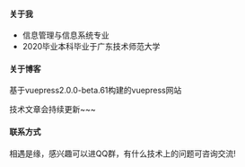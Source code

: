 <ClientOnly>
  <Time></Time>
</ClientOnly>

#### 关于我
- 信息管理与信息系统专业
- 2020毕业本科毕业于广东技术师范大学

#### 关于博客
基于vuepress2.0.0-beta.61构建的vuepress网站

技术文章会持续更新~~~


#### 联系方式
相遇是缘，感兴趣可以进QQ群，有什么技术上的问题可咨询交流!


<ClientOnly>
  <Notice></Notice>
</ClientOnly>

<ClientOnly>
  <Reward />
</ClientOnly>

<ClientOnly>
  <Valine></Valine>
</ClientOnly>

<ClientOnly>
  <Navbar></Navbar>
</ClientOnly>